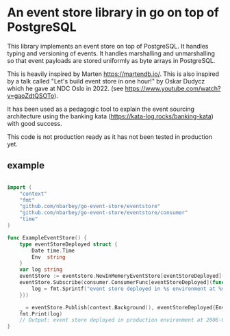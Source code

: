 # An event store library in go on top of PostgreSQL

This library implements an event store on top of PostgreSQL.
It handles typing and versioning of events.
It handles marshalling and unmarshalling so that event payloads
are stored uniformly as byte arrays in PostgreSQL.

This is heavily inspired by Marten https://martendb.io/.
This is also inspired by a talk called "Let's build event store in one hour!" by Oskar Dudycz
which he gave at NDC Oslo in 2022. (see https://www.youtube.com/watch?v=gaoZdtQSOTo).

It has been used as a pedagogic tool to explain the event sourcing architecture
using the banking kata (https://kata-log.rocks/banking-kata) with good success.

This code is not production ready as it has not been tested in production yet.

## example

```go

import (
	"context"
	"fmt"
	"github.com/nbarbey/go-event-store/eventstore"
	"github.com/nbarbey/go-event-store/eventstore/consumer"
	"time"
)

func ExampleEventStore() {
	type eventStoreDeployed struct {
		Date time.Time
		Env  string
	}
	var log string
	eventStore := eventstore.NewInMemoryEventStore[eventStoreDeployed]()
	eventStore.Subscribe(consumer.ConsumerFunc[eventStoreDeployed](func(e eventStoreDeployed) {
		log = fmt.Sprintf("event store deployed in %s environment at %s", e.Env, e.Date.Format("2006-02-01"))
	}))

	_ = eventStore.Publish(context.Background(), eventStoreDeployed{Env: "production", Date: time.Date(2006, 01, 01, 0, 0, 0, 0, time.UTC)})
	fmt.Print(log)
	// Output: event store deployed in production environment at 2006-01-01
}

```
